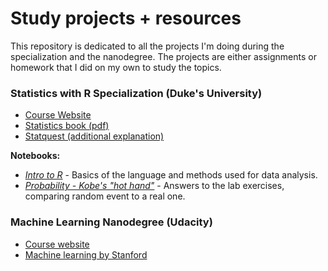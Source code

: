# Study projects + resources

This repository is dedicated to all the projects I'm doing during the specialization and the nanodegree. The projects are either assignments or homework that I did on my own to study the topics.



### Statistics with R Specialization (Duke's University)

- [Course Website](https://www.coursera.org/specializations/statistics)
- [Statistics book (pdf)](https://www.openintro.org/book/os/)
- [Statquest (additional explanation)](https://www.youtube.com/c/joshstarmer)



**Notebooks:**

- [*Intro to R*](https://haixei.github.io/course-projects/Statistics%20with%20R/Intro%20to%20RStudio/intro-notebook.nb.html) - Basics of the language and methods used for data analysis.
- [*Probability - Kobe's "hot hand"*](https://haixei.github.io/course-projects/Statistics%20with%20R/Probability/Probability.nb.html) - Answers to the lab exercises, comparing random event to a real one.



### Machine Learning Nanodegree (Udacity)

- [Course website](https://www.udacity.com/course/machine-learning-engineer-nanodegree--nd009t)
- [Machine learning by Stanford](https://www.coursera.org/learn/machine-learning?skipBrowseRedirect=true)

